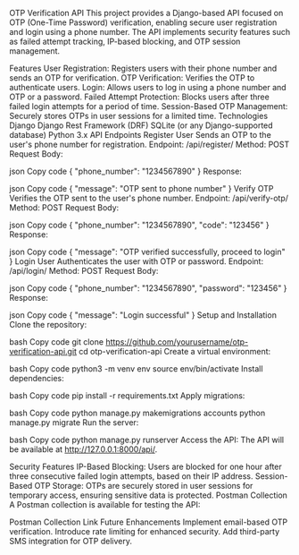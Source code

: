 OTP Verification API
This project provides a Django-based API focused on OTP (One-Time Password) verification, enabling secure user registration and login using a phone number. The API implements security features such as failed attempt tracking, IP-based blocking, and OTP session management.

Features
User Registration: Registers users with their phone number and sends an OTP for verification.
OTP Verification: Verifies the OTP to authenticate users.
Login: Allows users to log in using a phone number and OTP or a password.
Failed Attempt Protection: Blocks users after three failed login attempts for a period of time.
Session-Based OTP Management: Securely stores OTPs in user sessions for a limited time.
Technologies
Django
Django Rest Framework (DRF)
SQLite (or any Django-supported database)
Python 3.x
API Endpoints
Register User
Sends an OTP to the user's phone number for registration.
Endpoint: /api/register/
Method: POST
Request Body:

json
Copy code
{
   "phone_number": "1234567890"
}
Response:

json
Copy code
{
   "message": "OTP sent to phone number"
}
Verify OTP
Verifies the OTP sent to the user's phone number.
Endpoint: /api/verify-otp/
Method: POST
Request Body:

json
Copy code
{
   "phone_number": "1234567890",
   "code": "123456"
}
Response:

json
Copy code
{
   "message": "OTP verified successfully, proceed to login"
}
Login User
Authenticates the user with OTP or password.
Endpoint: /api/login/
Method: POST
Request Body:

json
Copy code
{
   "phone_number": "1234567890",
   "password": "123456"
}
Response:

json
Copy code
{
   "message": "Login successful"
}
Setup and Installation
Clone the repository:

bash
Copy code
git clone https://github.com/yourusername/otp-verification-api.git
cd otp-verification-api
Create a virtual environment:

bash
Copy code
python3 -m venv env
source env/bin/activate
Install dependencies:

bash
Copy code
pip install -r requirements.txt
Apply migrations:

bash
Copy code
python manage.py makemigrations accounts
python manage.py migrate 
Run the server:

bash
Copy code
python manage.py runserver
Access the API:
The API will be available at http://127.0.0.1:8000/api/.

Security Features
IP-Based Blocking: Users are blocked for one hour after three consecutive failed login attempts, based on their IP address.
Session-Based OTP Storage: OTPs are securely stored in user sessions for temporary access, ensuring sensitive data is protected.
Postman Collection
A Postman collection is available for testing the API:

Postman Collection Link
Future Enhancements
Implement email-based OTP verification.
Introduce rate limiting for enhanced security.
Add third-party SMS integration for OTP delivery.
